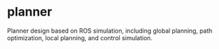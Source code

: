 # planner
Planner design based on ROS simulation, including global planning, path optimization, local planning, and control simulation.
